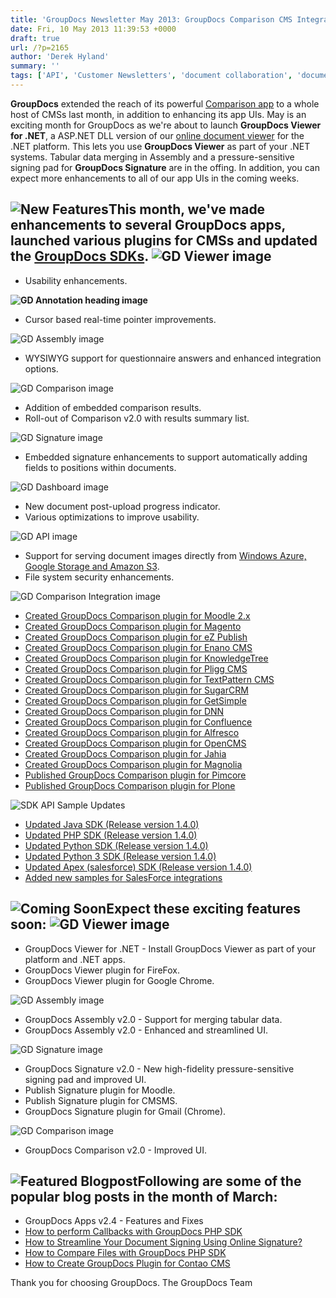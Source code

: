 ```yaml
---
title: 'GroupDocs Newsletter May 2013: GroupDocs Comparison CMS Integration and GroupDocs Viewer for .NET'
date: Fri, 10 May 2013 11:39:53 +0000
draft: true
url: /?p=2165
author: 'Derek Hyland'
summary: ''
tags: ['API', 'Customer Newsletters', 'document collaboration', 'document management', 'GroupDocs Annotate', 'GroupDocs Signature', 'GroupDocs Viewer', 'GroupDocs Viewer Plugin', 'online document management system', 'online document viewer', 'View documents online']
---
```


**GroupDocs** extended the reach of its powerful [Comparison app](http://groupdocs.com/apps/comparison) to a whole host of CMSs last month, in addition to enhancing its app UIs. May is an exciting month for GroupDocs as we're about to launch **GroupDocs Viewer for .NET**, a ASP.NET DLL version of our [online document viewer](http://groupdocs.com/apps/viewer) for the .NET platform. This lets you use **GroupDocs Viewer** as part of your .NET systems. Tabular data merging in Assembly and a pressure-sensitive signing pad for **GroupDocs Signature** are in the offing. In addition, you can expect more enhancements to all of our app UIs in the coming weeks.

## ![New Features](https://blog.groupdocs.com/wp-content/uploads/sites/4/2013/02/New-Features.png "New Features")This month, we've made enhancements to several GroupDocs apps, launched various plugins for CMSs and updated the [GroupDocs SDKs](http://groupdocs.com/cloud). ![](https://blog.groupdocs.com/wp-content/uploads/sites/4/2013/05/GD-Viewer-image.png "GD Viewer image")

*   Usability enhancements.

**![](https://blog.groupdocs.com/wp-content/uploads/sites/4/2013/05/GS-Annotation-heading-image.png "GD Annotation heading image")**

*   Cursor based real-time pointer improvements.

![](https://blog.groupdocs.com/wp-content/uploads/sites/4/2013/05/GD-Assembly-image1.png "GD Assembly image")

*   WYSIWYG support for questionnaire answers and enhanced integration options.

![](https://blog.groupdocs.com/wp-content/uploads/sites/4/2013/05/GD-Comparison-image1.png "GD Comparison image")

*   Addition of embedded comparison results.
*   Roll-out of Comparison v2.0 with results summary list.

![](https://blog.groupdocs.com/wp-content/uploads/sites/4/2013/05/GD-Signature-image.png "GD Signature image")

*   Embedded signature enhancements to support automatically adding fields to positions within documents.

![](https://blog.groupdocs.com/wp-content/uploads/sites/4/2013/05/GD-Dashboard-image.png "GD Dashboard image")

*   New document post-upload progress indicator.
*   Various optimizations to improve usability.

![](https://blog.groupdocs.com/wp-content/uploads/sites/4/2013/05/GD-API-image1.png "GD API image")

*   Support for serving document images directly from [Windows Azure, Google Storage and Amazon S3](http://groupdocs.com/marketplace/storage).
*   File system security enhancements.

![](https://blog.groupdocs.com/wp-content/uploads/sites/4/2013/05/GD-Comparison-Integration-image1.png "GD Comparison Integration image")

*   [Created GroupDocs Comparison plugin for Moodle 2.x](https://github.com/groupdocs)
*   [Created GroupDocs Comparison plugin for Magento](https://github.com/groupdocs)
*   [Created GroupDocs Comparison plugin for eZ Publish](https://github.com/groupdocs)
*   [Created GroupDocs Comparison plugin for Enano CMS](https://github.com/groupdocs)
*   [Created GroupDocs Comparison plugin for KnowledgeTree](https://github.com/groupdocs)
*   [Created GroupDocs Comparison plugin for Pligg CMS](https://github.com/groupdocs)
*   [Created GroupDocs Comparison plugin for TextPattern CMS](https://github.com/groupdocs)
*   [Created GroupDocs Comparison plugin for SugarCRM](https://github.com/groupdocs)
*   [Created GroupDocs Comparison plugin for GetSimple](https://github.com/groupdocs)
*   [Created GroupDocs Comparison plugin for DNN](https://github.com/groupdocs)
*   [Created GroupDocs Comparison plugin for Confluence](https://github.com/groupdocs)
*   [Created GroupDocs Comparison plugin for Alfresco](https://github.com/groupdocs)
*   [Created GroupDocs Comparison plugin for OpenCMS](https://github.com/groupdocs)
*   [Created GroupDocs Comparison plugin for Jahia](https://github.com/groupdocs)
*   [Created GroupDocs Comparison plugin for Magnolia](https://github.com/groupdocs)
*   [Published GroupDocs Comparison plugin for Pimcore](https://github.com/groupdocs)
*   [Published GroupDocs Comparison plugin for Plone](https://github.com/liosha2007/plone-groupdocs-comparison-source)

![](https://blog.groupdocs.com/wp-content/uploads/sites/4/2013/05/SDK-API-Sample-Updates.png "SDK API Sample Updates")

*   [Updated Java SDK (Release version 1.4.0)](https://github.com/groupdocs)
*   [Updated PHP SDK (Release version 1.4.0)](https://github.com/groupdocs)
*   [Updated Python SDK (Release version 1.4.0)](https://github.com/groupdocs)
*   [Updated Python 3 SDK (Release version 1.4.0)](https://github.com/groupdocs)
*   [Updated Apex (salesforce) SDK (Release version 1.4.0)](https://github.com/groupdocs)
*   [Added new samples for SalesForce integrations](https://github.com/groupdocs)

## ![Coming Soon](https://blog.groupdocs.com/wp-content/uploads/sites/4/2013/02/Coming-Soon.png "Coming Soon")Expect these exciting features soon: ![](https://blog.groupdocs.com/wp-content/uploads/sites/4/2013/05/GD-Viewer-image1.png "GD Viewer image")

*   GroupDocs Viewer for .NET - Install GroupDocs Viewer as part of your platform and .NET apps.
*   GroupDocs Viewer plugin for FireFox.
*   GroupDocs Viewer plugin for Google Chrome.

![](https://blog.groupdocs.com/wp-content/uploads/sites/4/2013/05/GD-Assembly-image2.png "GD Assembly image")

*   GroupDocs Assembly v2.0 - Support for merging tabular data.
*   GroupDocs Assembly v2.0 - Enhanced and streamlined UI.

![](https://blog.groupdocs.com/wp-content/uploads/sites/4/2013/05/GD-Signature-image1.png "GD Signature image")

*   GroupDocs Signature v2.0 - New high-fidelity pressure-sensitive signing pad and improved UI.
*   Publish Signature plugin for Moodle.
*   Publish Signature plugin for CMSMS.
*   GroupDocs Signature plugin for Gmail (Chrome).

![](https://blog.groupdocs.com/wp-content/uploads/sites/4/2013/05/GD-Comparison-image2.png "GD Comparison image")

*   GroupDocs Comparison v2.0 - Improved UI.

## ![Featured Blogpost](https://blog.groupdocs.com/wp-content/uploads/sites/4/2013/02/Featured-Blogpost.png "Featured Blogpost")Following are some of the popular blog posts in the month of March:

*   GroupDocs Apps v2.4 - Features and Fixes
*   [How to perform Callbacks with GroupDocs PHP SDK](https://blog.groupdocs.com/how-to-perform-callbacks-with-groupdocs-php-sdk)
*   [How to Streamline Your Document Signing Using Online Signature?](https://blog.groupdocs.com/how-to-streamline-your-document-signing-using-online-signature)
*   [How to Compare Files with GroupDocs PHP SDK](https://blog.groupdocs.com/how-to-compare-files-with-groupdocs-php-sdk)
*   [How to Create GroupDocs Plugin for Contao CMS](https://blog.groupdocs.com/how-to-create-groupdocs-plugin-for-cms)

Thank you for choosing GroupDocs. The GroupDocs Team



